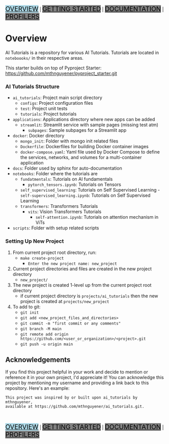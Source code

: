 [<mark style="font-size:20px; background-color: lightblue">OVERVIEW</mark>](README.md) |
[<mark style="font-size:20px; background-color: grey">GETTING STARTED</mark>](GETTINGSTARTED.md) |
[<mark style="font-size:20px; background-color: grey">DOCUMENTATION</mark>](DOCUMENTATION.md) |
[<mark style="font-size:20px; background-color: grey">PROFILERS</mark>](PROFILERS.md)


#  Overview
AI Tutorials is a repository for various AI Tutorials. Tutorials are located in 
`noteboooks/` in their respective areas.

This starter builds on top of Pyproject Starter: 
https://github.com/mthnguyener/pyproject_starter.git

### AI Tutorials Structure
- `ai_tutorials`: Project main script directory
  - `configs`: Project configuration files
  - `test`: Project unit tests
  - `tutorials`: Project tutorials
- `applications`: Applications directory where new apps can be added
  - `streamlit`: Streamlit service with sample pages (missing test atm)
    - `subpages`: Sample subpages for a Streamlit app
- `docker`: Docker directory
  - `mongo_init`: Folder with mongo init related files
  - `Dockerfile`: Dockerfiles for building Docker container images
  - `docker-compose.yaml`: Yaml file used by Docker Compose to define the services, 
  networks, and volumes for a multi-container application
- `docs`: Folder used by sphinx for auto-documentation
- `notebooks`: Folder where the tutorials are
  - `fundatmentals`: Tutorials on AI fundamentals
    - `pytorch_tensors.ipynb`: Tutorials on Tensors
  - `self_supervised_learning`: Tutorials on Self Supervised Learning
    -`self-supervised_learning.ipynb`: Tutorials on Self Supervised Learning 
  - `transformers`: Transformers Tutorials
    - `vits`: Vision Transformers Tutorials
      - `self-attention.ipynb`: Tutorials on attention mechanism in ViTs 
- `scripts`: Folder with setup related scripts

### Setting Up New Project
1. From current project root directory, run:
    - `make create-project`
      - `Enter the new project name: new_project`
1. Current project directories and files are created in the new project directory
    - `new_project/`
1. The new project is created 1-level up from the current project root directory
    - if current project directory is `projects/ai_tutorials` 
      then the new project is created at `projects/new_project`
1. To add to git:
   - `git init`
   - `git add <new_project_files_and_directories>`
   - `git commit -m "first commit or any comments"`
   - `git branch -M main`
   - `git remote add origin https://github.com/<user_or_organization>/<project>.git`
   - `git push -u origin main`

## Acknowledgements
If you find this project helpful in your work and decide to mention or reference 
it in your own project, I'd appreciate it! You can acknowledge this project by 
mentioning my username and providing a link back to this repository. Here's an example:

```
This project was inspired by or built upon ai_tutorials by mthnguyener, 
available at https://github.com/mthnguyener/ai_tutorials.git.
```

<br>

[<mark style="font-size:20px; background-color: lightblue">OVERVIEW</mark>](README.md) |
[<mark style="font-size:20px; background-color: grey">GETTING STARTED</mark>](GETTINGSTARTED.md) |
[<mark style="font-size:20px; background-color: grey">DOCUMENTATION</mark>](DOCUMENTATION.md) |
[<mark style="font-size:20px; background-color: grey">PROFILERS</mark>](PROFILERS.md)
